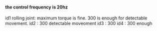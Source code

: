 #### the control frequency is 20hz ##############
id1 rolling joint: maximum torque is fine. 300 is enough for detectable movement.
id2 : 300 detectable moveoment
id3 : 300 
id4 : 300 enough    